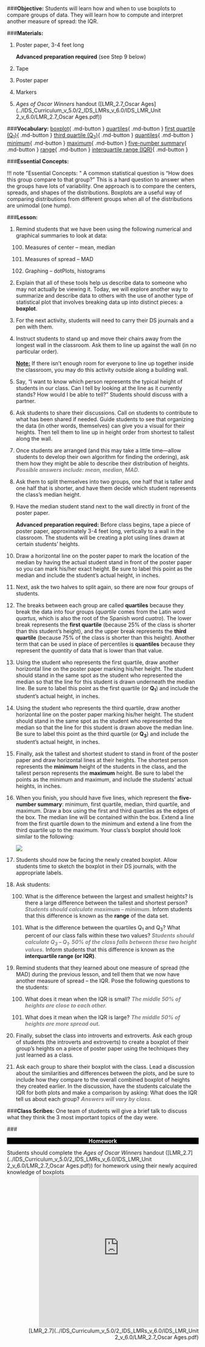 ##
###**Objective:**
Students will learn how and when to use boxplots to compare groups of data. They will learn how to
compute and interpret another measure of spread: the IQR.

###**Materials:**
1. Poster paper, 3-4 feet long

    **Advanced preparation required** (see Step 9 below)

2. Tape

3. Poster paper

4. Markers

5. *Ages of Oscar Winners* handout ([LMR_2.7_Oscar Ages](../IDS_Curriculum_v_5.0/2_IDS_LMRs_v_6.0/IDS_LMR_Unit 2_v_6.0/LMR_2.7_Oscar Ages.pdf))

###**Vocabulary:**
[boxplot](../../vocabulary/unit2/#boxplot "A special type of diagram showing Quartiles 1, 2 and 3 (where the data can be split into quarters) in a box, with lines extending to the lowest and highest values"){ .md-button }
[quartiles](../../vocabulary/unit2/#quartiles "the values that divide a list of numbers into quarters"){ .md-button }
[first quartile (Q<sub>1</sub>)](../../vocabulary/unit2/#first-quartile-q1 "a number for which 75% of the data is less than that number"){ .md-button }
[third quartile (Q<sub>3</sub>)](../../vocabulary/unit2/#third-quartile-q3 "the median of the upper half of the data set"){ .md-button }
[quantiles](../../vocabulary/unit2/#quantiles "a term that can be used in place of percentiles because they represent a *quantity* of data that is lower than that value"){ .md-button }
[minimum](../../vocabulary/unit2/#minimum "the smallest value"){ .md-button }
[maximum](../../vocabulary/unit2/#maximum "the largest value"){ .md-button }
[five-number summary](../../vocabulary/unit2/#five-number-summary "a set of numbers that provides information about a dataset; consist of minimum, first quartile, median, third quartile, and maximum"){ .md-button }
[range](../../vocabulary/unit2/#range "the largest value minus the smallest value"){ .md-button }
[interquartile range (IQR)](../../vocabulary/unit2/#interquartile-range-IQR "the range from Quartile 1 to Quartile 3"){ .md-button }

###**Essential Concepts:**

!!! note "Essential Concepts: "
    A common statistical question is “How does this group compare to that group?”
    This is a hard question to answer when the groups have lots of variability. One approach is to compare
    the centers, spreads, and shapes of the distributions. Boxplots are a useful way of comparing
    distributions from different groups when all of the distributions are unimodal (one hump).

###**Lesson:**
1. Remind students that we have been using the following numerical and graphical summaries to
look at data:

    100. Measures of center – mean, median

    100. Measures of spread – MAD

    100. Graphing – dotPlots, histograms

2. Explain that all of these tools help us describe data to someone who may not actually be viewing
it. Today, we will explore another way to summarize and describe data to others with the use of
another type of statistical plot that involves breaking data up into distinct pieces: a **boxplot**.

3. For the next activity, students will need to carry their DS journals and a pen with them.

4. Instruct students to stand up and move their chairs away from the longest wall in the classroom.
Ask them to line up against the wall (in no particular order).

    **<u>Note:</u>** If there isn’t enough room for everyone to line up together inside the classroom, you may
    do this activity outside along a building wall.

5. Say, “I want to know which person represents the typical height of students in our class. Can I tell
by looking at the line as it currently stands? How would I be able to tell?” Students should discuss
with a partner.

6. Ask students to share their discussions. Call on students to contribute to what has been shared if
needed. Guide students to see that organizing the data (in other words, themselves) can give you
a visual for their heights. Then tell them to line up in height order from shortest to tallest along the
wall.

7. Once students are arranged (and this may take a little time—allow students to develop their own
algorithm for finding the ordering), ask them how they might be able to describe their distribution
of heights. <span style="color:grey">***Possible answers include: mean, median, MAD.***</span>

8. Ask them to split themselves into two groups, one half that is taller and one half that is shorter,
and have them decide which student represents the class’s median height.

9. Have the median student stand next to the wall directly in front of the poster paper.

    **Advanced preparation required:** Before class begins, tape a piece of poster paper,
    approximately 3-4 feet long, vertically to a wall in the classroom. The students will be
    creating a plot using lines drawn at certain students’ heights.

10. Draw a horizontal line on the poster paper to mark the location of the median by having the actual
student stand in front of the poster paper so you can mark his/her exact height. Be sure to label
this point as the median and include the student’s actual height, in inches.

11. Next, ask the two halves to split again, so there are now four groups of students.

12. The breaks between each group are called **quartiles** because they break the data into four
groups (*quartile* comes from the Latin word *quartus*, which is also the root of the Spanish word
*cuatro*). The lower break represents the **first quartile** (because 25% of the class is shorter than
this student’s height), and the upper break represents the **third quartile** (because 75% of the
class is shorter than this height). Another term that can be used in place of percentiles is
**quantiles** because they represent the *quantity* of data that is lower than that value.

13. Using the student who represents the first quartile, draw another horizontal line on the poster
paper marking his/her height. The student should stand in the same spot as the student who
represented the median so that the line for this student is drawn underneath the median line. Be
sure to label this point as the first quartile (or **Q<sub>1</sub>**) and include the student’s actual height, in
inches.

14. Using the student who represents the third quartile, draw another horizontal line on the poster
paper marking his/her height. The student should stand in the same spot as the student who
represented the median so that the line for this student is drawn above the median line. Be sure
to label this point as the third quartile (or **Q<sub>3</sub>**) and include the student’s actual height, in inches.

15. Finally, ask the tallest and shortest student to stand in front of the poster paper and draw
horizontal lines at their heights. The shortest person represents the **minimum** height of the
students in the class, and the tallest person represents the **maximum** height. Be sure to label the
points as the minimum and maximum, and include the students’ actual heights, in inches.

16. When you finish, you should have five lines, which represent the **five-number summary**:
minimum, first quartile, median, third quartile, and maximum. Draw a box using the first and third
quartiles as the edges of the box. The median line will be contained within the box. Extend a line
from the first quartile down to the minimum and extend a line from the third quartile up to the
maximum. Your class’s boxplot should look similar to the following:

    <img src="../../img/20516.png" />

17. Students should now be facing the newly created boxplot. Allow students time to sketch the
boxplot in their DS journals, with the appropriate labels.

18. Ask students:

    100. What is the difference between the largest and smallest heights? Is there a large
    difference between the tallest and shortest person? <span style="color:grey">***Students should calculate
    maximum – minimum.***</span> Inform students that this difference is known as the **range** of the
    data set.

    100. What is the difference between the quartiles Q<sub>1</sub> and Q<sub>3</sub>? What percent of our class falls
    within these two values? <span style="color:grey">***Students should calculate Q<sub>3</sub> – Q<sub>1</sub>. 50% of the class falls
    between these two height values.***</span> Inform students that this difference is known as the
    **interquartile range (or IQR)**.

19. Remind students that they learned about one measure of spread (the MAD) during the previous
lesson, and tell them that we now have another measure of spread – the IQR. Pose the following
questions to the students:

    100. What does it mean when the IQR is small? <span style="color:grey">***The middle 50% of heights are close to
    each other.***</span>

    100. What does it mean when the IQR is large? <span style="color:grey">***The middle 50% of heights are more
    spread out.***</span>

20. Finally, subset the class into introverts and extroverts. Ask each group of students (the introverts and
extroverts) to create a boxplot of their group’s heights on a piece of poster paper using the
techniques they just learned as a class.

21. Ask each group to share their boxplot with the class. Lead a discussion about the similarities and
differences between the plots, and be sure to include how they compare to the overall combined
boxplot of heights they created earlier. In the discussion, have the students calculate the IQR for
both plots and make a comparison by asking: What does the IQR tell us about each group?
<span style="color:grey">***Answers will vary by class.***</span>

###**Class Scribes:**
One team of students will give a brief talk to discuss what they think the 3 most important topics of the
day were.

###<p style="background: black; color: white; text-align: center;">**Homework**</p>
Students should complete the *Ages of Oscar Winners* handout ([LMR_2.7](../IDS_Curriculum_v_5.0/2_IDS_LMRs_v_6.0/IDS_LMR_Unit 2_v_6.0/LMR_2.7_Oscar Ages.pdf)) for homework using their
newly acquired knowledge of boxplots
    <div align="right"><iframe src="https://docs.google.com/viewerng/viewer?url=https://curriculum.idsucla.org/IDS_Curriculum_v_5.0/2_IDS_LMRs_v_6.0/IDS_LMR_Unit 2_v_6.0/LMR_2.7_Oscar Ages.pdf&embedded=true" style=" width:420px;height:400px;" frameborder="0"></iframe><br>[LMR_2.7](../IDS_Curriculum_v_5.0/2_IDS_LMRs_v_6.0/IDS_LMR_Unit 2_v_6.0/LMR_2.7_Oscar Ages.pdf)</div>